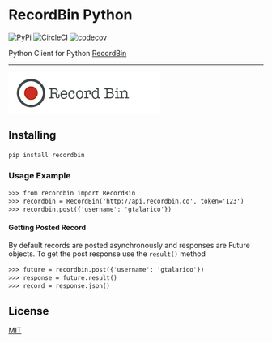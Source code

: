 # RecordBin Python

[![PyPi](https://img.shields.io/pypi/v/recordbin.svg)](https://pypi.python.org/pypi/recordbin)
[![CircleCI](https://circleci.com/gh/gtalarico/recordbin-python.svg?style=svg)](https://circleci.com/gh/gtalarico/recordbin-python)
[![codecov](https://codecov.io/gh/gtalarico/recordbin-python/branch/master/graph/badge.svg)](https://codecov.io/gh/gtalarico/recordbin-python)

Python Client for Python [RecordBin](http://www.github.com/gtalarico/recordbin-api)

---

![project-logo](https://github.com/gtalarico/recordbin-python/blob/master/art/logo.png)

## Installing

```
pip install recordbin
```

### Usage Example

```
>>> from recordbin import RecordBin
>>> recordbin = RecordBin('http://api.recordbin.co', token='123')
>>> recordbin.post({'username': 'gtalarico'})
```

#### Getting Posted Record

By default records are posted asynchronously and responses
are Future objects.
To get the post response use the `result()` method

```
>>> future = recordbin.post({'username': 'gtalarico'})
>>> response = future.result()
>>> record = response.json()
```

## License

[MIT](https://opensource.org/licenses/MIT)
